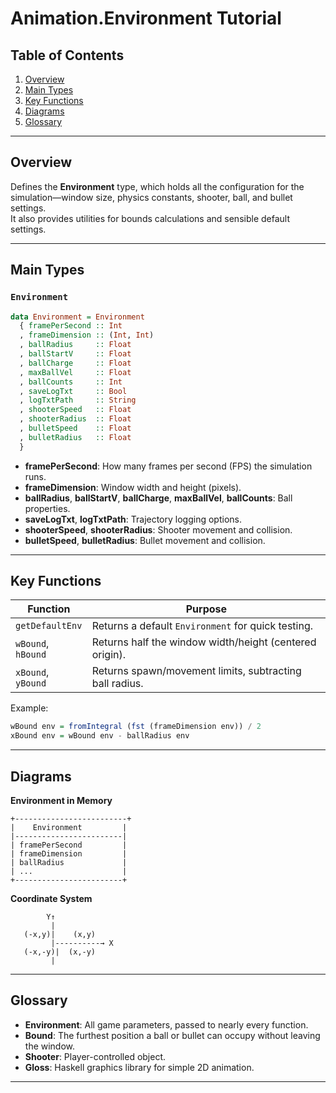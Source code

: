 
# Animation.Environment Tutorial

## Table of Contents

1. [Overview](#overview)
2. [Main Types](#main-types)
3. [Key Functions](#key-functions)
4. [Diagrams](#diagrams)
5. [Glossary](#glossary)

---

## Overview

Defines the **Environment** type, which holds all the configuration for the simulation—window size, physics constants, shooter, ball, and bullet settings.  
It also provides utilities for bounds calculations and sensible default settings.

---

## Main Types

### `Environment`

```haskell
data Environment = Environment
  { framePerSecond :: Int
  , frameDimension :: (Int, Int)
  , ballRadius     :: Float
  , ballStartV     :: Float
  , ballCharge     :: Float
  , maxBallVel     :: Float
  , ballCounts     :: Int
  , saveLogTxt     :: Bool
  , logTxtPath     :: String
  , shooterSpeed   :: Float
  , shooterRadius  :: Float
  , bulletSpeed    :: Float
  , bulletRadius   :: Float
  }
```

- **framePerSecond**: How many frames per second (FPS) the simulation runs.
- **frameDimension**: Window width and height (pixels).
- **ballRadius**, **ballStartV**, **ballCharge**, **maxBallVel**, **ballCounts**: Ball properties.
- **saveLogTxt**, **logTxtPath**: Trajectory logging options.
- **shooterSpeed**, **shooterRadius**: Shooter movement and collision.
- **bulletSpeed**, **bulletRadius**: Bullet movement and collision.

---

## Key Functions

| Function          | Purpose                                                |
|-------------------|--------------------------------------------------------|
| `getDefaultEnv`   | Returns a default `Environment` for quick testing.     |
| `wBound`, `hBound`| Returns half the window width/height (centered origin).|
| `xBound`, `yBound`| Returns spawn/movement limits, subtracting ball radius.|

Example:

```haskell
wBound env = fromIntegral (fst (frameDimension env)) / 2
xBound env = wBound env - ballRadius env
```

---

## Diagrams

**Environment in Memory**

```
+-------------------------+
|    Environment         |
|------------------------|
| framePerSecond         |
| frameDimension         |
| ballRadius             |
| ...                    |
+------------------------+
```

**Coordinate System**

```
        Y↑
         |
   (-x,y)|    (x,y)
         |----------→ X
   (-x,-y)|  (x,-y)
         |
```

---

## Glossary

- **Environment**: All game parameters, passed to nearly every function.
- **Bound**: The furthest position a ball or bullet can occupy without leaving the window.
- **Shooter**: Player-controlled object.
- **Gloss**: Haskell graphics library for simple 2D animation.

---
